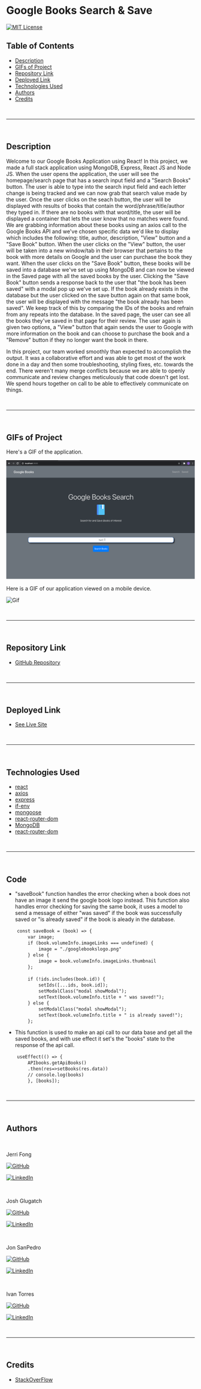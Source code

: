 # Google Books Search & Save


[![MIT License](https://img.shields.io/badge/License-MIT-blue.svg)](https://www.mit.edu/~amini/LICENSE.md)

## Table of Contents
* [Description](#Description)
* [GIFs of Project](#gifs-of-project)
* [Repository Link](#repository-link)
* [Deployed Link](#deployed-link)
* [Technologies Used](#Technologies-Used)
* [Authors](#Authors)
* [Credits](#Credits)

<br>
<hr>
<br>


## Description 

Welcome to our Google Books Application using React! In this project, we made a full stack application using MongoDB, Express, React JS and Node JS. When the user opens the application, the user will see the homepage/search page that has a search input field and a "Search Books" button. The user is able to type into the search input field and each letter change is being tracked and we can now grab that search value made by the user. Once the user clicks on the seach button, the user will be displayed with results of books that contain the word/phrase/title/author they typed in. If there are no books with that word/title, the user will be displayed a container that lets the user know that no matches were found. We are grabbing information about these books using an axios call to the Google Books API and we've chosen specific data we'd like to display which includes the following: title, author, description, "View" button and a "Save Book" button. When the user clicks on the "View" button, the user will be taken into a new window/tab in their browser that pertains to the book with more details on Google and the user can purchase the book they want. When the user clicks on the "Save Book" button, these books will be saved into a database we've set up using MongoDB and can now be viewed in the Saved page with all the saved books by the user. Clicking the "Save Book" button sends a response back to the user that "the book has been saved" with a modal pop up we've set up. If the book already exists in the database but the user clicked on the save button again on that same book, the user will be displayed with the message "the book already has been saved". We keep track of this by comparing the IDs of the books and refrain from any repeats into the database. In the saved page, the user can see all the books they've saved in that page for their review. The user again is given two options, a "View" button that again sends the user to Google with more information on the book and can choose to purchase the book and a "Remove" button if they no longer want the book in there. 


In this project, our team worked smoothly than expected to accomplish the output. It was a collaborative effort and was able to get most of the work done in a day and then some troubleshooting, styling fixes, etc. towards the end. There weren't many merge conflicts because we are able to openly communicate and review changes meticulously that code doesn't get lost. We spend hours together on call to be able to effectively communicate on things.

<br>
<hr>
<br>

## GIFs of Project

Here's a GIF of the application.

![Gif](./assets/booksGif2.gif)

Here is a GIF of our application viewed on a mobile device. 

![Gif](./assets/mobilegoogle.gif)

<br>
<hr>
<br>

## Repository Link
* [GitHub Repository](https://github.com/janessaref/google-books-search)

<br>
<hr>
<br>

## Deployed Link
* [See Live Site](https://googlelibrary-search.herokuapp.com/)

<br>
<hr>
<br>

## Technologies Used
* [react](https://reactjs.org/)
* [axios](https://www.npmjs.com/package/axios)
* [express](https://www.npmjs.com/package/express)
* [if-env](https://www.npmjs.com/package/if-env)
* [mongoose](https://mongoosejs.com/)
* [react-router-dom](https://reactrouter.com/)
* [MongoDB](https://www.mongodb.com/)
* [react-router-dom](https://nodejs.org/en/)

<br>
<hr>
<br>


## Code
* "saveBook" function handles the error checking when a book does not have an image it send the google book logo instead. This function also handles error checking for saving the same book, it uses a model to send a message of either "was saved" if the book was successfully saved or "is already saved" if the book is aleady in the database. 
```
    const saveBook = (book) => {
        var image;
        if (book.volumeInfo.imageLinks === undefined) {
            image = "./googlebookslogo.png"
        } else {
            image = book.volumeInfo.imageLinks.thumbnail
        };
    
        if (!ids.includes(book.id)) {
            setIds([...ids, book.id]);
            setModalClass("modal showModal");
            setText(book.volumeInfo.title + " was saved!");
        } else {
            setModalClass("modal showModal");
            setText(book.volumeInfo.title + " is already saved!");
        };
```

* This function is used to make an api call to our data base and get all the saved books, and with use effect it set's the "books" state to the response of the api call. 
```
    useEffect(() => {
        APIbooks.getApiBooks()
        .then(res=>setBooks(res.data))
        // console.log(books)
        }, [books]);
```

<br>
<hr>
<br>

## Authors 
<br>

Jerri Fong
<br>

[![GitHub](https://img.shields.io/badge/github-%23100000.svg?&style=for-the-badge&logo=github&logoColor=white)](https://github.com/janessaref)
<br>

[![LinkedIn](https://img.shields.io/badge/linkedin-%230077B5.svg?&style=for-the-badge&logo=linkedin&logoColor=white)](https://linkedin.com/in/janessafong)

<br>

Josh Glugatch
<br>

[![GitHub](https://img.shields.io/badge/github-%23100000.svg?&style=for-the-badge&logo=github&logoColor=white)](https://github.com/joshglugatch)
<br>

[![LinkedIn](https://img.shields.io/badge/linkedin-%230077B5.svg?&style=for-the-badge&logo=linkedin&logoColor=white)](www.linkedin.com/in/joshua-glugatch)

<br>

Jon SanPedro
<br>

[![GitHub](https://img.shields.io/badge/github-%23100000.svg?&style=for-the-badge&logo=github&logoColor=white)](https://github.com/jsp117)
<br>

[![LinkedIn](https://img.shields.io/badge/linkedin-%230077B5.svg?&style=for-the-badge&logo=linkedin&logoColor=white)](https://www.linkedin.com/in/jonathansanpedro/)

<br>

Ivan Torres
<br>

[![GitHub](https://img.shields.io/badge/github-%23100000.svg?&style=for-the-badge&logo=github&logoColor=white)](https://github.com/IvanTorresMia)
<br>

[![LinkedIn](https://img.shields.io/badge/linkedin-%230077B5.svg?&style=for-the-badge&logo=linkedin&logoColor=white)](www.linkedin.com/in/ivan-torres-0828931b2)

<br>
<hr>
<br>

## Credits
* [StackOverFlow](https://stackoverflow.com/)

